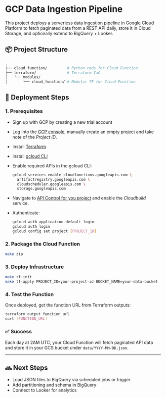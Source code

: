 # GCP Data Ingestion Pipeline

This project deploys a serverless data ingestion pipeline in Google Cloud Platform to fetch paginated data from a REST API daily, store it in Cloud Storage, and optionally extend to BigQuery + Looker.

## 📦 Project Structure

```bash
.
├── cloud_function/         # Python code for Cloud Function
├── terraform/              # Terraform IaC
│   └── modules/
│       └── cloud_function/ # Modular TF for Cloud Function
```

## 🚀 Deployment Steps

### 1. Prerequisites

- Sign up with GCP by creating a new trial account
- Log into the [GCP console](https://cloud.google.com), manually create an empty project and take note of the *Project ID*.
- Install [Terraform](https://www.terraform.io/downloads)
- Install [gcloud CLI](https://cloud.google.com/sdk/docs/install)
- Enable required APIs in the gcloud CLI:

  ```bash
  gcloud services enable cloudfunctions.googleapis.com \
    artifactregistry.googleapis.com \
    cloudscheduler.googleapis.com \
    storage.googleapis.com
  ```

- Navigate to [API Control for you project](https://console.developers.google.com/apis/api/cloudbuild.googleapis.com) and enable the *Cloudbuild* service.

- Authenticate:

  ```bash
  gcloud auth application-default login
  gcloud auth login
  gcloud config set project [PROJECT_ID]
  ```

### 2. Package the Cloud Function

```bash
make zip
```

### 3. Deploy Infrastructure

```bash
make tf-init
make tf-apply PROJECT_ID=your-project-id BUCKET_NAME=your-data-bucket
```

### 4. Test the Function

Once deployed, get the function URL from Terraform outputs:

```bash
terraform output function_url
curl [FUNCTION_URL]
```

### ✅ Success

Each day at 2AM UTC, your Cloud Function will fetch paginated API data and store it in your GCS bucket under `data/YYYY-MM-DD.json`.

---

## 🔜 Next Steps

- Load JSON files to BigQuery via scheduled jobs or trigger
- Add partitioning and schema in BigQuery
- Connect to Looker for analytics
